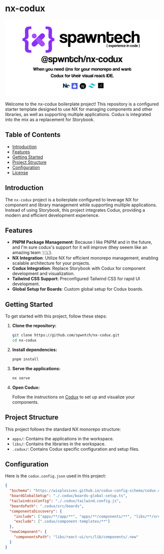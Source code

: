 # nx-codux

![social-preview-image](/assets//github//spwntch-nx-codux-social-preview.png)

Welcome to the nx-codux boilerplate project! This repository is a configured starter template designed to use NX for managing components and other libraries, as well as supporting multiple applications. Codux is integrated into the mix as a replacement for Storybook.

## Table of Contents

- [Introduction](#introduction)
- [Features](#features)
- [Getting Started](#getting-started)
- [Project Structure](#project-structure)
- [Configuration](#configuration)
- [License](#license)

## Introduction

The `nx-codux` project is a boilerplate configured to leverage NX for component and library management while supporting multiple applications. Instead of using Storybook, this project integrates Codux, providing a modern and efficient development experience.

## Features

- **PNPM Package Management**: Because I like PNPM and in the future, and I'm sure codux's support for it will improve (they seeem like an amazing team 🇮🇱).
- **NX Integration**: Utilize NX for efficient monorepo management, enabling scalable architecture for your projects.
- **Codux Integration**: Replace Storybook with Codux for component development and visualization.
- **Tailwind CSS Support**: Preconfigured Tailwind CSS for rapid UI development.
- **Global Setup for Boards**: Custom global setup for Codux boards.

## Getting Started

To get started with this project, follow these steps:

1. **Clone the repository:**

   ```bash
   git clone https://github.com/spwntch/nx-codux.git
   cd nx-codux
   ```

2. **Install dependencies:**

   ```bash
   pnpm install
   ```

3. **Serve the applications:**

   ```bash
   nx serve
   ```

4. **Open Codux:**

   Follow the instructions on [Codux](https://codux.com) to set up and visualize your components.

## Project Structure

This project follows the standard NX monorepo structure:

- `apps/`: Contains the applications in the workspace.
- `libs/`: Contains the libraries in the workspace.
- `.codux/`: Contains Codux specific configuration and setup files.

## Configuration

Here is the `codux.config.json` used in this project:

```json
{
  "$schema": "https://wixplosives.github.io/codux-config-schema/codux.config.schema.json",
  "boardGlobalSetup": "./.codux/boards-global-setup.ts",
  "tailwindcssConfig": "./.codux/tailwind.config.js",
  "boardsPath": ".codux/src/boards",
  "componentsDiscovery": {
    "include": ["apps/**/app/**", "apps/**/components/**", "libs/**/src/lib/components/**"],
    "exclude": [".codux/component-templates/**"]
  },
  "newComponent": {
    "componentsPath": "libs/react-ui/src/lib/components/.new"
  }
}
```
